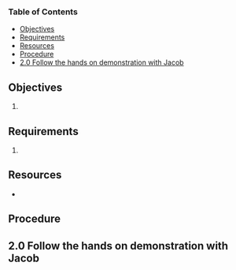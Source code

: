 ### Table of Contents <!-- omit from toc -->
- [Objectives](#objectives)
- [Requirements](#requirements)
- [Resources](#resources)
- [Procedure](#procedure)
- [2.0 Follow the hands on demonstration with Jacob](#20-follow-the-hands-on-demonstration-with-jacob)

## Objectives
1. 

## Requirements
1. 

## Resources
- 

## Procedure
## 2.0 Follow the hands on demonstration with Jacob